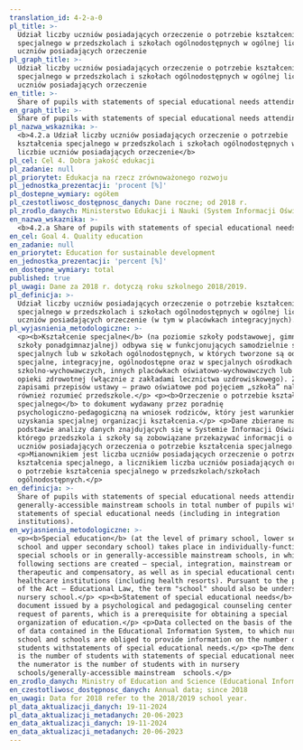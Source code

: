 ```yaml
---
translation_id: 4-2-a-0
pl_title: >-
  Udział liczby uczniów posiadających orzeczenie o potrzebie kształcenia
  specjalnego w przedszkolach i szkołach ogólnodostępnych w ogólnej liczbie
  uczniów posiadających orzeczenie
pl_graph_title: >-
  Udział liczby uczniów posiadających orzeczenie o potrzebie kształcenia
  specjalnego w przedszkolach i szkołach ogólnodostępnych w ogólnej liczbie
  uczniów posiadających orzeczenie
en_title: >-
  Share of pupils with statements of special educational needs attending generally-accessible mainstream schools in total number of pupils with statements of special educational needs
en_graph_title: >-
  Share of pupils with statements of special educational needs attending generally-accessible mainstream schools in total number of pupils with statements of special educational needs
pl_nazwa_wskaznika: >-
  <b>4.2.a Udział liczby uczniów posiadających orzeczenie o potrzebie
  kształcenia specjalnego w przedszkolach i szkołach ogólnodostępnych w ogólnej
  liczbie uczniów posiadających orzeczenie</b>
pl_cel: Cel 4. Dobra jakość edukacji
pl_zadanie: null
pl_priorytet: Edukacja na rzecz zrównoważonego rozwoju
pl_jednostka_prezentacji: 'procent [%]'
pl_dostepne_wymiary: ogółem
pl_czestotliwosc_dostępnosc_danych: Dane roczne; od 2018 r.
pl_zrodlo_danych: Ministerstwo Edukacji i Nauki (System Informacji Oświatowej)
en_nazwa_wskaznika: >-
  <b>4.2.a Share of pupils with statements of special educational needs attending generally-accessible mainstream schools in total number of pupils with statements of special educational needs</b>
en_cel: Goal 4. Quality education
en_zadanie: null
en_priorytet: Education for sustainable development
en_jednostka_prezentacji: 'percent [%]'
en_dostepne_wymiary: total
published: true
pl_uwagi: Dane za 2018 r. dotyczą roku szkolnego 2018/2019.
pl_definicja: >-
  Udział liczby uczniów posiadających orzeczenie o potrzebie kształcenia
  specjalnego w przedszkolach i szkołach ogólnodostępnych w ogólnej liczbie
  uczniów posiadających orzeczenie (w tym w placówkach integracyjnych).
pl_wyjasnienia_metodologiczne: >-
  <p><b>Kształcenie specjalne</b> (na poziomie szkoły podstawowej, gimnazjum i
  szkoły ponadgimnazjalnej) odbywa się w funkcjonujących samodzielnie szkołach
  specjalnych lub w szkołach ogólnodostępnych, w których tworzone są oddziały:
  specjalne, integracyjne, ogólnodostępne oraz w specjalnych ośrodkach
  szkolno-wychowawczych, innych placówkach oświatowo-wychowawczych lub zakładach
  opieki zdrowotnej (włącznie z zakładami lecznictwa uzdrowiskowego). Zgodnie z
  zapisami przepisów ustawy – prawo oświatowe pod pojęciem „szkoła” należy
  również rozumieć przedszkole.</p> <p><b>Orzeczenie o potrzebie kształcenia
  specjalnego</b> to dokument wydawany przez poradnię
  psychologiczno-pedagogiczną na wniosek rodziców, który jest warunkiem
  uzyskania specjalnej organizacji kształcenia.</p> <p>Dane zbierane na
  podstawie analizy danych znajdujących się w Systemie Informacji Oświatowej, do
  którego przedszkola i szkoły są zobowiązane przekazywać informacji o liczbie
  uczniów posiadających orzeczenia o potrzebie kształcenia specjalnego.</p>
  <p>Mianownikiem jest liczba uczniów posiadających orzeczenie o potrzebie
  kształcenia specjalnego, a licznikiem liczba uczniów posiadających orzeczenia
  o potrzebie kształcenia specjalnego w przedszkolach/szkołach
  ogólnodostępnych.</p>
en_definicja: >-
  Share of pupils with statements of special educational needs attending
  generally-accessible mainstream schools in total number of pupils with
  statements of special educational needs (including in integration
  institutions).
en_wyjasnienia_metodologiczne: >-
  <p><b>Special education</b> (at the level of primary school, lower secondary
  school and upper secondary school) takes place in individually-functioning
  special schools or in generally-accessible mainstream schools, in which the
  following sections are created – special, integration, mainstream or
  therapeutic and compensatory, as well as in special educational centres or
  healthcare institutions (including health resorts). Pursuant to the provisions
  of the Act – Educational Law, the term "school" should also be understood as a
  nursery school.</p> <p><b>Statement of special educational needs</b> is a
  document issued by a psychological and pedagogical counseling center at the
  request of parents, which is a prerequisite for obtaining a special
  organization of education.</p> <p>Data collected on the basis of the analysis
  of data contained in the Educational Information System, to which nursery
  school and schools are obliged to provide information on the number of
  students withstatements of special educational needs.</p> <p>The denominator
  is the number of students with statements of special educational needs, and
  the numerator is the number of students with in nursery
  schools/generally-accessible mainstream  schools.</p>
en_zrodlo_danych: Ministry of Education and Science (Educational Information System)
en_czestotliwosc_dostępnosc_danych: Annual data; since 2018
en_uwagi: Data for 2018 refer to the 2018/2019 school year.
pl_data_aktualizacji_danych: 19-11-2024
pl_data_aktualizacji_metadanych: 20-06-2023
en_data_aktualizacji_danych: 19-11-2024
en_data_aktualizacji_metadanych: 20-06-2023
---
```


